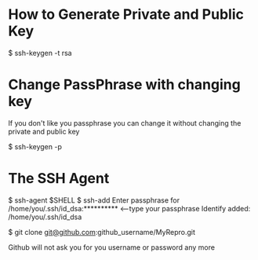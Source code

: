 How to Generate Private and Public Key
==============
$ ssh-keygen -t rsa

Change PassPhrase with changing key
==================
If you don't like you passphrase you can change it without changing the private and public key

$ ssh-keygen -p

The SSH Agent
============
$ ssh-agent $SHELL
$ ssh-add
Enter passphrase for /home/you/.ssh/id_dsa:********** <--type your passphrase
Identify added: /home/you/.ssh/id_dsa

$ git clone git@github.com:github_username/MyRepro.git

Github will not ask you for you username or password any more

